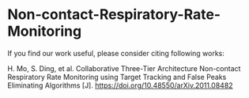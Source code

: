 # Non-contact-Respiratory-Rate-Monitoring

If you find our work useful, please consider citing following works:


H. Mo, S. Ding, et al. Collaborative Three-Tier Architecture Non-contact Respiratory Rate Monitoring using Target Tracking and False Peaks Eliminating Algorithms [J]. https://doi.org/10.48550/arXiv.2011.08482
